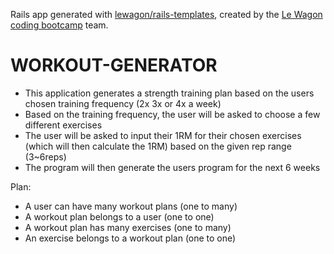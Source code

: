 Rails app generated with [lewagon/rails-templates](https://github.com/lewagon/rails-templates), created by the [Le Wagon coding bootcamp](https://www.lewagon.com) team.
# WORKOUT-GENERATOR
- This application generates a strength training plan based on the users chosen training frequency (2x 3x or 4x a week)
- Based on the training frequency, the user will be asked to choose a few different exercises
- The user will be asked to input their 1RM for their chosen exercises (which will then calculate the 1RM) based on the given rep range (3~6reps)
- The program will then generate the users program for the next 6 weeks

Plan:
- A user can have many workout plans (one to many)
- A workout plan belongs to a user (one to one)
- A workout plan has many exercises (one to many)
- An exercise belongs to a workout plan (one to one)
